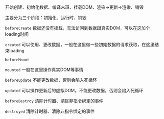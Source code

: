 开始创建、初始化数据、编译末班、挂载DOM、渲染->更新->渲染、销毁

主要分为三个阶段：初始化、运行时、销毁

`beforeCreate` 数据还没有挂载，无法访问到数据跟真实DOM，可以在这加个loading时间

`created` 可以使用、更改数据，一般在这里做一些初始数据的请求获取，在这里结束loading

`beforeMount` 

`mounted` 一般在这里操作真实DOM等事情

`beforeUpdate` 不能更改数据，否则会陷入死循环

`updated` 可以操作更新后的虚拟DOM，不能更改数据，否则会陷入死循环

`beforeDestroy` 清除计时器、清除非指令绑定的事件

`destroyed` 清除计时器、清除非指令绑定的事件